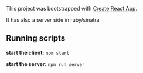 This project was bootstrapped with [Create React App](https://github.com/facebook/create-react-app).

It has also a server side in ruby/sinatra
 
## Running scripts

**start the client:** `npm start`

**start the server:** `npm run server`